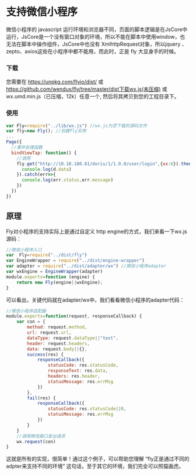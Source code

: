# 支持微信小程序

微信小程序的 javascript 运行环境和浏览器不同，页面的脚本逻辑是在JsCore中运行，JsCore是一个没有窗口对象的环境，所以不能在脚本中使用window，也无法在脚本中操作组件，JsCore中也没有 XmlhttpRequest对象，所以jquery 、zepto、axios这些在小程序中都不能用，而此时，正是 fly 大显身手的时候。


### 下载

您需要在 https://unpkg.com/flyio/dist/ 或 https://github.com/wendux/fly/tree/master/dist下载wx.js(未压缩) 或 wx.umd.min.js（已压缩，12k）任意一个, 然后将其拷贝到您的工程目录下。

### 使用

```javascript
var Fly=require("../lib/wx.js") //wx.js为您下载的源码文件
var fly=new Fly(); //创建fly实例
...
Page({
  //事件处理函数
  bindViewTap: function() {
    //调用
    fly.get("http://10.10.180.81/doris/1/1.0.0/user/login",{xx:6}).then((d)=>{
      console.log(d.data)
    }).catch(err=>{
      console.log(err.status,err.message)
    })
  })
})
```



## 原理

Fly对小程序的支持实际上是通过自定义 http engine的方式，我们来看一下wx.js源码：

```javascript
//微信小程序入口
var  Fly=require("../dist/fly")
var EngineWrapper = require("../dist/engine-wrapper")
var adapter = require("../dist/adapter/wx") //微信小程序adapter
var wxEngine = EngineWrapper(adapter)
module.exports=function (engine) {
    return new Fly(engine||wxEngine);
}
```

可以看出，关键代码就在adapter/wx中，我们看看微信小程序的adapter代码：

```javascript
//微信小程序适配器
module.exports=function(request, responseCallback) {
    var con = {
        method: request.method,
        url: request.url,
        dataType: request.dataType||"text",
        header: request.headers,
        data: request.body||{},
        success(res) {
            responseCallback({
                statusCode: res.statusCode,
                responseText: res.data,
                headers: res.header,
                statusMessage: res.errMsg
            })
        },
        fail(res) {
            responseCallback({
                statusCode: res.statusCode||0,
                statusMessage: res.errMsg
            })
        }
    }
    //调用微信接口发出请求
    wx.request(con)
}
```

这就是所有的实现，很简单！通过这个例子，可以帮助您理解 “fly正是通过不同的adpter来支持不同的环境” 这句话，至于其它的环境，我们完全可以照猫画虎。
